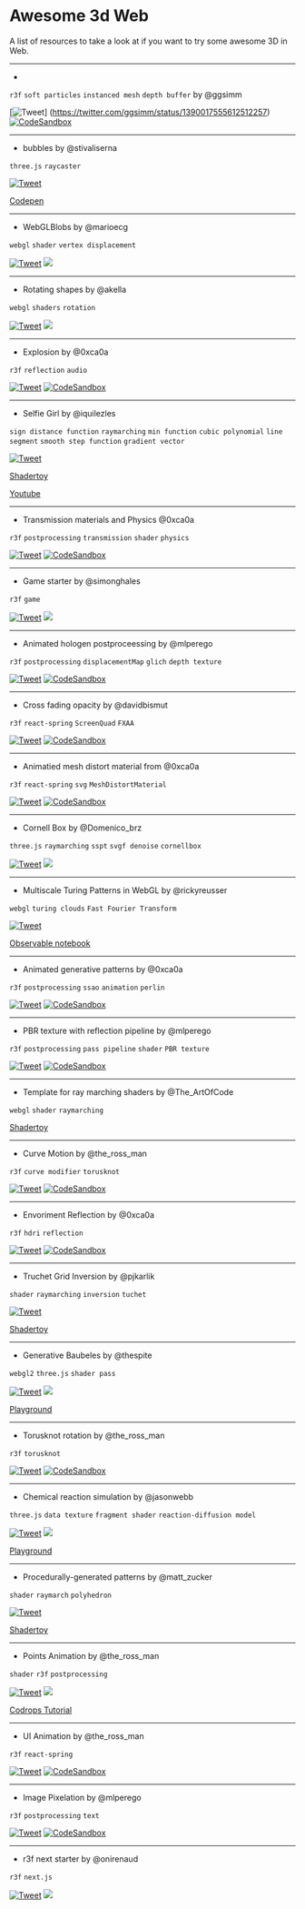 # Awesome 3d Web

A list of resources to take a look at if you want to try some awesome 3D in Web.


---
*

`r3f` `soft particles` `instanced mesh` `depth buffer` by @ggsimm


[![Tweet](https://img.shields.io/twitter/url/http/shields.io.svg?style=social)]
(https://twitter.com/ggsimm/status/1390017555612512257)
[![CodeSandbox](https://img.shields.io/badge/Open%20in-CodeSandbox-blue?style=flat-square&logo=codesandbox)](https://codesandbox.io/s/r3f-soft-particles-926t0)   


---
* bubbles by @stivaliserna

`three.js` `raycaster`


[![Tweet](https://img.shields.io/twitter/url/http/shields.io.svg?style=social)](https://twitter.com/stivaliserna/status/1366161119765819394)

[Codepen](https://codepen.io/stivaliserna/pen/GRNxGrR)

---
* WebGLBlobs by @marioecg

`webgl` `shader` `vertex displacement`

[![Tweet](https://img.shields.io/twitter/url/http/shields.io.svg?style=social)](https://twitter.com/marioecg/status/1354109672429654023)
   [![](https://img.shields.io/github/stars/codrops/WebGLBlobs?style=social&label=Github)](https://github.com/codrops/WebGLBlobs/)


---
* Rotating shapes by @akella

`webgl` `shaders` `rotation`


   [![Tweet](https://img.shields.io/twitter/url/http/shields.io.svg?style=social)](https://mobile.twitter.com/codrops/status/1356958704919314437)
   [![](https://img.shields.io/github/stars/akella/RotatingShapes?style=social&label=Github)](https://github.com/akella/RotatingShapes/)



---
* Explosion by @0xca0a

`r3f` `reflection` `audio` 

   [![Tweet](https://img.shields.io/twitter/url/http/shields.io.svg?style=social)](https://twitter.com/0xca0a/status/1357346054635544584)
[![CodeSandbox](https://img.shields.io/badge/Open%20in-CodeSandbox-blue?style=flat-square&logo=codesandbox)](https://codesandbox.io/s/sound-test-dvokj)   



---
* Selfie Girl by @iquilezles


`sign distance function` `raymarching` `min function` `cubic polynomial` `line segment` `smooth step function` `gradient vector`

[![Tweet](https://img.shields.io/twitter/url/http/shields.io.svg?style=social)](https://twitter.com/iquilezles/status/1332491882027384832)

[Shadertoy](https://www.shadertoy.com/view/WsSBzh)

[Youtube](https://www.youtube.com/watch?v=8--5LwHRhjk)


---
* Transmission materials and Physics @0xca0a

`r3f` `postprocessing` `transmission` `shader` `physics`

   [![Tweet](https://img.shields.io/twitter/url/http/shields.io.svg?style=social)](https://twitter.com/0xca0a/status/1348325348690317319)
[![CodeSandbox](https://img.shields.io/badge/Open%20in-CodeSandbox-blue?style=flat-square&logo=codesandbox)](https://codesandbox.io/s/r3f-ibl-envmap-simple-6ebrr)   


---
* Game starter by @simonghales

`r3f` `game`


   [![Tweet](https://img.shields.io/twitter/url/http/shields.io.svg?style=social)](https://twitter.com/simonghales/status/1347099945971564549)
[![](https://img.shields.io/github/stars/simonghales/react-three-game-starter?style=social&label=Github)](https://github.com/simonghales/react-three-game-starter)




---
* Animated hologen postproceessing by @mlperego

`r3f` `postprocessing` `displacementMap` `glich` `depth texture`

   [![Tweet](https://img.shields.io/twitter/url/http/shields.io.svg?style=social)](https://twitter.com/mlperego/status/1347616281638432770)
[![CodeSandbox](https://img.shields.io/badge/Open%20in-CodeSandbox-blue?style=flat-square&logo=codesandbox)](https://codesandbox.io/s/gwmd3)   



---
* Cross fading opacity by @davidbismut

`r3f` `react-spring` `ScreenQuad` `FXAA`

   [![Tweet](https://img.shields.io/twitter/url/http/shields.io.svg?style=social)](https://twitter.com/davidbismut/status/1347910911311405058)
[![CodeSandbox](https://img.shields.io/badge/Open%20in-CodeSandbox-blue?style=flat-square&logo=codesandbox)](https://xm76k.csb.app/)   

---
* Animatied mesh distort material from @0xca0a

`r3f` `react-spring` `svg` `MeshDistortMaterial`

   [![Tweet](https://img.shields.io/twitter/url/http/shields.io.svg?style=social)](https://twitter.com/0xca0a/status/1347490916685254656)
   [![CodeSandbox](https://img.shields.io/badge/Open%20in-CodeSandbox-blue?style=flat-square&logo=codesandbox)](https://codesandbox.io/s/charming-ritchie-5oufp)


--- 
* Cornell Box by @Domenico_brz

`three.js` `raymarching` `sspt` `svgf denoise` `cornellbox`


   [![Tweet](https://img.shields.io/twitter/url/http/shields.io.svg?style=social)](https://twitter.com/Domenico_brz/status/1347983328083927042)
   [![](https://img.shields.io/github/stars/Domenicobrz/SSPT-in-threejs?style=social&label=Github)](https://github.com/Domenicobrz/SSPT-in-threejs)


---
* Multiscale Turing Patterns in WebGL by @rickyreusser

`webgl` `turing clouds` `Fast Fourier Transform`

   [![Tweet](https://img.shields.io/twitter/url/http/shields.io.svg?style=social)](https://twitter.com/rickyreusser/status/1345644182224814085)

[Observable notebook](https://observablehq.com/@rreusser/multiscale-turing-patterns-in-webgl)


---
* Animated generative patterns by @0xca0a

`r3f` `postprocessing` `ssao` `animation` `perlin`

   [![Tweet](https://img.shields.io/twitter/url/http/shields.io.svg?style=social)](https://twitter.com/0xca0a/status/1345737612024295424)
   [![CodeSandbox](https://img.shields.io/badge/Open%20in-CodeSandbox-blue?style=flat-square&logo=codesandbox)](https://codesandbox.io/s/perlin-cubes-forked-w9myx)



---
* PBR texture with reflection pipeline by @mlperego

`r3f` `postprocessing` `pass pipeline` `shader` `PBR texture`

   [![Tweet](https://img.shields.io/twitter/url/http/shields.io.svg?style=social)](https://twitter.com/mlperego/status/1344349221835698179)
   [![CodeSandbox](https://img.shields.io/badge/Open%20in-CodeSandbox-blue?style=flat-square&logo=codesandbox)](https://vn56b.csb.app/)


---
* Template for ray marching shaders by @The_ArtOfCode

`webgl` `shader` `raymarching`

[Shadertoy](https://www.shadertoy.com/view/WtGXDD)

---
* Curve Motion by @the_ross_man

`r3f` `curve modifier` `torusknot`

   [![Tweet](https://img.shields.io/twitter/url/http/shields.io.svg?style=social)](https://twitter.com/the_ross_man/status/1343952509807849472)
   [![CodeSandbox](https://img.shields.io/badge/Open%20in-CodeSandbox-blue?style=flat-square&logo=codesandbox)](https://e0res.csb.app/)


---
* Envoriment Reflection by @0xca0a

`r3f` `hdri` `reflection`

   [![Tweet](https://img.shields.io/twitter/url/http/shields.io.svg?style=social)](https://twitter.com/0xca0a/status/1343355005911392257)
   [![CodeSandbox](https://img.shields.io/badge/Open%20in-CodeSandbox-blue?style=flat-square&logo=codesandbox)](https://codesandbox.io/s/flakes-grading-wvgxp)


---
* Truchet Grid Inversion by @pjkarlik 

`shader` `raymarching` `inversion` `tuchet`

  [![Tweet](https://img.shields.io/twitter/url/http/shields.io.svg?style=social)](https://twitter.com/Shadertoy/status/1343647195111673857)

[Shadertoy](https://www.shadertoy.com/view/wl3yDn)

--- 
* Generative Baubeles by @thespite 

`webgl2` `three.js` `shader pass`
   
   [![Tweet](https://img.shields.io/twitter/url/http/shields.io.svg?style=social)](https://twitter.com/thespite/status/1342532096355676161)
   [![](https://img.shields.io/github/stars/spite/baubles?style=social&label=Github)](https://github.com/spite/baubles)
   
[Playground](https://spite.github.io/baubles/)

---
*  Torusknot rotation by @the_ross_man

`r3f` `torusknot` 

   [![Tweet](https://img.shields.io/twitter/url/http/shields.io.svg?style=social)](https://twitter.com/the_ross_man/status/1343093438649151488)
   [![CodeSandbox](https://img.shields.io/badge/Open%20in-CodeSandbox-blue?style=flat-square&logo=codesandbox)](https://zc41e.csb.app/)

---
* Chemical reaction simulation by @jasonwebb

`three.js` `data texture` `fragment shader` `reaction-diffusion model`

   [![Tweet](https://img.shields.io/twitter/url/http/shields.io.svg?style=social)](https://twitter.com/jasonwebb/status/1341182678922457089)
[![](https://img.shields.io/github/stars/jasonwebb/reaction-diffusion-playground?style=social&label=Github)](https://github.com/jasonwebb/reaction-diffusion-playground)

[Playground](https://jasonwebb.github.io/reaction-diffusion-playground/app.html)



---
* Procedurally-generated patterns by @matt_zucker 

`shader` `raymarch` `polyhedron`

   [![Tweet](https://img.shields.io/twitter/url/http/shields.io.svg?style=social)](https://twitter.com/matt_zucker/status/1340313802487820288)

[Shadertoy](https://shadertoy.com/view/wsGfD3)



---
* Points Animation by @the_ross_man

`shader` `r3f` `postprocessing`

   [![Tweet](https://img.shields.io/twitter/url/http/shields.io.svg?style=social)](https://twitter.com/the_ross_man/status/1331869039593988096)
[![](https://img.shields.io/github/stars/mattrossman/breathing-dots-tutorial?style=social&label=Github)](https://github.com/mattrossman/breathing-dots-tutorial.git)

[Codrops Tutorial](https://tympanus.net/codrops/2020/12/17/recreating-a-dave-whyte-animation-in-react-three-fiber/) 



---

* UI Animation by @the_ross_man

`r3f` `react-spring` 

  [![Tweet](https://img.shields.io/twitter/url/http/shields.io.svg?style=social)](https://twitter.com/the_ross_man/status/1337853544658046983)
[![CodeSandbox](https://img.shields.io/badge/Open%20in-CodeSandbox-blue?style=flat-square&logo=codesandbox)](https://v6lg3.csb.app/)

---

* Image Pixelation by @mlperego

`r3f` `postprocessing` `text`

  [![Tweet](https://img.shields.io/twitter/url/http/shields.io.svg?style=social)](https://twitter.com/mlperego/status/1338950170583719936)
[![CodeSandbox](https://img.shields.io/badge/Open%20in-CodeSandbox-blue?style=flat-square&logo=codesandbox)](https://n4py8.csb.app/)


---
* r3f next starter by @onirenaud

`r3f` `next.js`

  [![Tweet](https://img.shields.io/twitter/url/http/shields.io.svg?style=social)](https://twitter.com/onirenaud/status/1338041518465056772)
[![](https://img.shields.io/github/stars/RenaudRohlinger/r3f-next-starter?style=social&label=Github)](https://github.com/RenaudRohlinger/r3f-next-starter)
